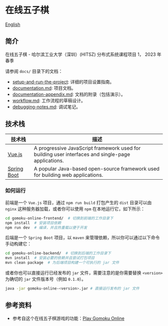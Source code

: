 # 在线五子棋

[English](README.md)

## 简介

在线五子棋 - 哈尔滨工业大学（深圳）(HITSZ) 分布式系统课程项目 1， 2023 年春季

请参阅 `docs/` 目录下的文档：

- [setup-and-run-the-project](docs/setup-and-run-the-project.md): 详细的项目设置指南。
- [documentation.md](docs/documentation.md): 项目文档。
- [documentation-appendix.md](docs/documentation-appendix.md): 文档的附录（包括演示）。
- [workflow.md](docs/workflow.md): 工作流程的草稿设计。
- [debugging-notes.md](docs/debugging-notes.md): 调试笔记。

## 技术栈

| 技术栈                                                | 描述                                                                                               |
| ----------------------------------------------------- | -------------------------------------------------------------------------------------------------- |
| [Vue.js](https://vuejs.org/)                          | A progressive JavaScript framework used for building user interfaces and single-page applications. |
| [Spring Boot](https://spring.io/projects/spring-boot) | A popular Java-based open-source framework used for building web applications.                     |

<!-- | [Mybatis](https://mybatis.org/mybatis-3/)             | A persistence framework with support for custom SQL, stored procedures and advanced mappings. | -->
<!-- | [MySQL](https://www.mysql.com/)                       | A relational database management system.                                                      | -->

### 如何运行

前端是一个 `Vue.js` 项目，通过 `npm run build` 打包产生的 `dist` 目录可以由 `nginx` 这种服务器加载，或者你可以使用 `npm` 在本地运行它，如下所示：

```sh
cd gomoku-online-frontend/  # 切换到前端的工作目录下
npm install  # 安装项目依赖
npm run dev  # 编译，并且热重载以便于开发
```

后端是一个 `Spring Boot` 项目，以 `maven` 来管理依赖，所以你可以通过以下命令手动构建它：

```sh
cd gomoku-online-backend/  # 切换到后端的工作目录下
mvn install  # 安装必要的依赖并且尝试打包项目
mvn clean package  # 为后端项目构建一个可执行的 jar 文件
```

或者你也可以直接运行已经发布的 `jar` 文件，需要注意的是你需要替换 `<version>` 为确切的 `jar` 文件版本号（例如 `0.1.0`）。

```sh
java -jar gomoku-online-<version>.jar # 直接运行发布的 jar 文件
```

## 参考资料

- 参考自这个在线五子棋游戏的功能：[Play Gomoku Online](https://gomokuonline.com/)
